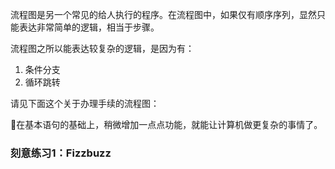
流程图是另一个常见的给人执行的程序。在流程图中，如果仅有顺序序列，显然只能表达非常简单的逻辑，相当于步骤。

流程图之所以能表达较复杂的逻辑，是因为有：

1. 条件分支
2. 循环跳转

请见下面这个关于办理手续的流程图：


在基本语句的基础上，稍微增加一点点功能，就能让计算机做更复杂的事情了。

### 刻意练习1：Fizzbuzz



